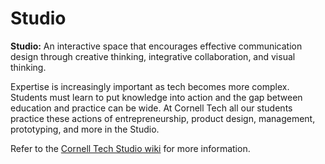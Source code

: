 # Studio

**Studio:** An interactive space that encourages effective communication design through creative thinking, integrative collaboration, and visual thinking.

Expertise is increasingly important as tech becomes more complex. Students must learn to put knowledge into action and the gap between education and practice can be wide. At Cornell Tech all our students practice these actions of entrepreneurship, product design, management, prototyping, and more in the Studio.

Refer to the [Cornell Tech Studio wiki](https://github.com/cornelltech/studio/wiki) for more information.
